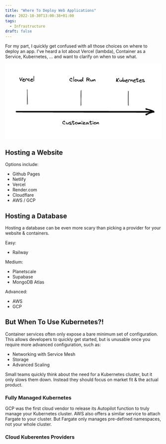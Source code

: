 ```yaml
---
title: "Where To Deploy Web Applications"
date: 2022-10-30T13:00:38+01:00
tags:
  - Infrastructure
draft: false
---
```


For my part, I quickly get confused with all those choices on where to deploy an app. I've heard a lot about Vercel (lambda), Container as a Service, Kubernetes, ... and want to clarify on when to use what.

![Web App Complexity](./complexity.png)

## Hosting a Website

Options include:

- Github Pages
- Netlify
- Vercel
- Render.com
- Cloudflare
- AWS / GCP

## Hosting a Database

Hosting a database can be even more scary than picking a provider for your website & containers.

Easy:

- Railway

Medium:

- Planetscale
- Supabase
- MongoDB Atlas

Advanced:

- AWS
- GCP

## But When To Use Kubernetes?!

Container services often only expose a bare minimum set of configuration. This allows developers to quickly get started, but is unusable once you require more advanced configuration, such as:

- Networking with Service Mesh
- Storage
- Advanced Scaling

Small teams quickly think about the need for a Kubernetes cluster, but it only slows them down. Instead they should focus on market fit & the actual product.

### Fully Managed Kubernetes

GCP was the first cloud vendor to release its Autopilot function to truly manage your Kubernetes cluster. AWS also offers a similar service to attach Fargate to your cluster. But Fargate only manages pre-defined namespaces, not your whole cluster.

### Cloud Kuberentes Providers
